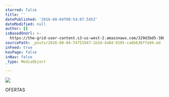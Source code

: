 ```yaml
---
starred: false
title: ''
datePublished: '2016-08-04T00:54:07.545Z'
dateModified: null
author: []
isBasedOnUrl: >-
  https://the-grid-user-content.s3-us-west-2.amazonaws.com/329d3bd5-3888-4a62-896d-3c78a2ed7d99.jpg
sourcePath: _posts/2016-08-04-74751947-1b3d-4a0d-9185-ca6bb36ffa94.md
inFeed: true
hasPage: false
inNav: false
_type: MediaObject

---
```

![](https://the-grid-user-content.s3-us-west-2.amazonaws.com/329d3bd5-3888-4a62-896d-3c78a2ed7d99.jpg)

OFERTAS